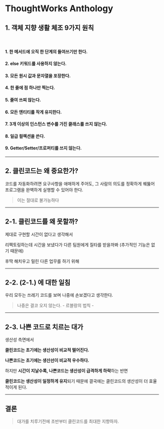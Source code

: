 # ThoughtWorks Anthology

## 1. 객체 지향 생활 체조 9가지 원칙

<br>

#### 1. 한 메서드에 오직 한 단계의 들여쓰기만 한다.

#### 2. else 키워드를 사용하지 않는다.

#### 3. 모든 원시 값과 문자열을 포장한다.

#### 4. 한 줄에 점 하나만 찍는다.

#### 5. 줄여 쓰찌 않는다.

#### 6. 모든 엔티티를 작게 유지한다.

#### 7. 3개 이상의 인스턴스 변수를 가진 클래스를 쓰지 않는다.

#### 8. 일급 컬렉션을 쓴다.

#### 9. Getter/Setter/프로퍼티를 쓰지 않는다.

---

## 2. 클린코드는 왜 중요한가?

코드를 자동화하려면 요구사항을 애매하게 주어도, 그 사람의 의도를 정확하게 꿰뚫어 프로그램을 완벽하게 실행할 수 있어야 한다.

> 이는 절대로 불가능하다

---

## 2-1. 클린코드를 왜 못할까?

제대로 구현할 시간이 없다고 생각해서

리팩토링하는데 시간을 보냈다가 다른 팀원에게 질타를 받을까봐 (추가적인 기능은 없기 때문에)

후딱 해치우고 밀린 다른 업무를 하기 위해

---

## 2-2. (2-1.) 에 대한 일침

우리 모두는 쓰레기 코드를 보며 나중에 손보겠다고 생각한다.

> 나중은 결코 오지 않는다. - 르블랑의 법칙 -

---

## 2-3. 나쁜 코드로 치르는 대가

생산성 측면에서

**클린코드는 초기에는 생산성이 비교적 떨어진다.**

**나쁜코드는 초기에는 생산선이 비교적 우수하다.**

하지만 **시간이 지날수록, 나쁜코드는 생산성이 급격하게 하락**하는 반면

**클린코드는 생산성이 일정하게 유지**되기 때문에 결국에는 클린코드의 생산성이 더 효율적이게 된다.

---

## 결론

> 대가를 치루기전에 초반부터 클린코드를 최대한 지향하자.